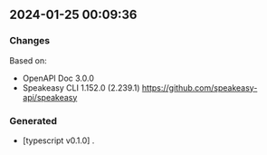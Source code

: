 

## 2024-01-25 00:09:36
### Changes
Based on:
- OpenAPI Doc 3.0.0 
- Speakeasy CLI 1.152.0 (2.239.1) https://github.com/speakeasy-api/speakeasy
### Generated
- [typescript v0.1.0] .